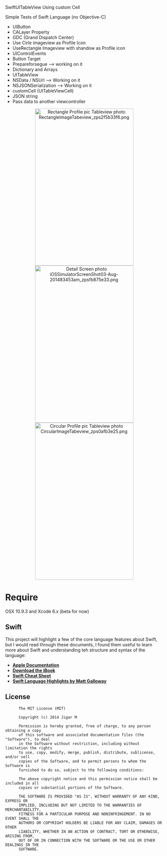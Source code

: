 SwiftUITableView Using custom Cell

Simple Tests of Swift Language (no Objective-C)

+ UIButton
+ CALayer Property
+ GDC (Grand Dispatch Center)
+ Use Cirle imageview as Profile Icon
+ UseRectangle Imageview with shandow as Profile icon
+ UIControlEvents
+ Button Target
+ Prepareforsegue --> working on it
+ Dictionary and Arrays
+ UITableView
+ NSData / NSUrl --> Working on it
+ NSJSONSerialization --> Working on it
+ customCell (UITableViewCell)
+ JSON string
+ Pass data to another viewcontroller


<p align="center" >
<a href="http://s1282.photobucket.com/user/jigarm_0809/media/RectangleImageTabeview_zps2f5b33f6.png.html" target="_blank"><img src="http://i1282.photobucket.com/albums/a534/jigarm_0809/RectangleImageTabeview_zps2f5b33f6.png" border="0" alt="Rectangle Profile pic Tableview photo RectangleImageTabeview_zps2f5b33f6.png" width="315" height="500"/></a>
<a href="http://s1282.photobucket.com/user/jigarm_0809/media/iOSSimulatorScreenShot03-Aug-201483453am_zpsfb875e33.png.html" target="_blank"><img src="http://i1282.photobucket.com/albums/a534/jigarm_0809/iOSSimulatorScreenShot03-Aug-201483453am_zpsfb875e33.png" border="0" alt="Detail Screen photo iOSSimulatorScreenShot03-Aug-201483453am_zpsfb875e33.png" width="315" height="500"/></a>
<a href="http://s1282.photobucket.com/user/jigarm_0809/media/CircularImageTabeview_zps0afb3e25.png.html" target="_blank"><img src="http://i1282.photobucket.com/albums/a534/jigarm_0809/CircularImageTabeview_zps0afb3e25.png" border="0" alt="Circular Profile pic Tableview photo CircularImageTabeview_zps0afb3e25.png" width="315" height="500"/></a>
</p>

<h1>Require</h1>
OSX 10.9.3 and Xcode 6.x (beta for now)

Swift
---

This project will highlight a few of the core language features about Swift, but I would read through these documents, I found them useful to learn more about Swift and understanding teh structure and syntax of the language:

* [__Apple Documentation__](https://developer.apple.com/library/prerelease/ios/documentation/swift/conceptual/swift_programming_language/index.html)
* [__Download the iBook__](https://itunes.apple.com/us/book/the-swift-programming-language/id881256329?mt=11)
* [__Swift Cheat Sheet__](https://github.com/grant/swift-cheat-sheet)
* [__Swift Language Highlights by Matt Galloway__](http://www.raywenderlich.com/73997/swift-language-highlights)


## License

          The MIT License (MIT)
        
          Copyright (c) 2014 Jigar M
        
          Permission is hereby granted, free of charge, to any person obtaining a copy
          of this software and associated documentation files (the "Software"), to deal
          in the Software without restriction, including without limitation the rights
          to use, copy, modify, merge, publish, distribute, sublicense, and/or sell
          copies of the Software, and to permit persons to whom the Software is
          furnished to do so, subject to the following conditions:
          
          The above copyright notice and this permission notice shall be included in all
          copies or substantial portions of the Software.
          
          THE SOFTWARE IS PROVIDED "AS IS", WITHOUT WARRANTY OF ANY KIND, EXPRESS OR
          IMPLIED, INCLUDING BUT NOT LIMITED TO THE WARRANTIES OF MERCHANTABILITY,
          FITNESS FOR A PARTICULAR PURPOSE AND NONINFRINGEMENT. IN NO EVENT SHALL THE
          AUTHORS OR COPYRIGHT HOLDERS BE LIABLE FOR ANY CLAIM, DAMAGES OR OTHER
          LIABILITY, WHETHER IN AN ACTION OF CONTRACT, TORT OR OTHERWISE, ARISING FROM,
          OUT OF OR IN CONNECTION WITH THE SOFTWARE OR THE USE OR OTHER DEALINGS IN THE
          SOFTWARE.
